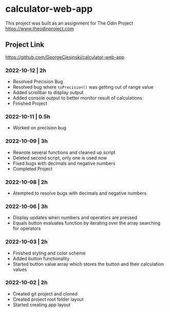 # calculator-web-app

This project was built as an assignment for The Odin Project
https://www.theodinproject.com

## Project Link
https://github.com/GeorgeCiesinski/calculator-web-app

### 2022-10-12 | 2h

- Resolved Precision Bug
- Resolved bug where `toPrecision()` was getting out of range value
- Added scrollbar to display output
- Added console output to better monitor result of calculations
- Finished Project

### 2022-10-11 | 0.5h

- Worked on precision bug

### 2022-10-09 | 3h

- Rewrote several functions and cleaned up script
- Deleted second script, only one is used now
- Fixed bugs with decimals and negative numbers
- Completed Project

### 2022-10-08 | 2h

- Atempted to resolve bugs with decimals and negative numbers

### 2022-10-06 | 3h

- Display updates when numbers and operators are pressed
- Equals button evaluates function by iterating over the array searching for operators

### 2022-10-03 | 2h

- Finished styling and color scheme
- Added button functionality
- Started button value array which stores the button and their calculation values

### 2022-10-02 | 2h

- Created git project and cloned
- Created project root folder layout
- Started creating app layout
